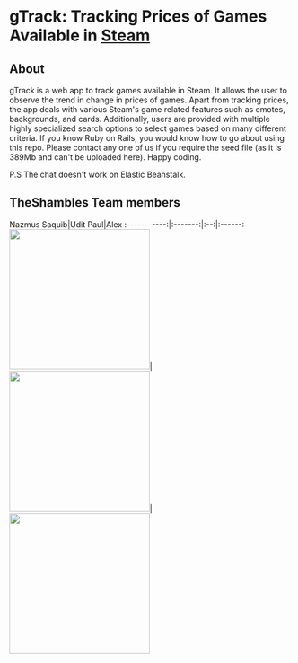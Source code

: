 # gTrack: Tracking Prices of Games Available in [Steam](https://store.steampowered.com/)

## About
gTrack is a web app to track games available in Steam. It allows the user to observe the trend in change in prices of games. Apart from tracking prices, the app deals with various Steam's game related features such as emotes, backgrounds, and cards. Additionally, users are provided with multiple highly specialized search options to select games based on many different criteria. If you know Ruby on Rails, you would know how to go about using this repo. Please contact any one of us if you require the seed file (as it is 389Mb and can't be uploaded here). Happy coding.

P.S The chat doesn't work on Elastic Beanstalk.

## TheShambles Team members
Nazmus Saquib|Udit Paul|Alex
:-----------:|:-------:|:--:|:------:
<img src="pictures/nazmus-saquib.jpg" height="250px">|<img src="pictures/Paul_headshot.jpg" height="250px">|<img src="pictures/alexface.png" height="250px">
